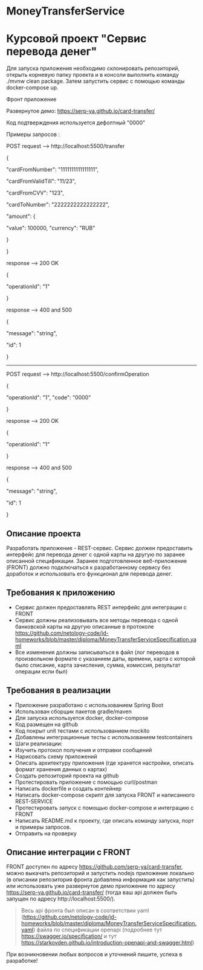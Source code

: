 # MoneyTransferService
# Курсовой проект "Сервис перевода денег"

Для запуска приложения необходимо склонировать репозиторий, открыть корневую папку проекта и в консоли выполнить команду ./mvnw clean package. Затем запустить сервис с помощью команды docker-compose up.

Фронт приложение

Развернутое демо: https://serp-ya.github.io/card-transfer/

Код подтверждения используется дефолтный "0000"

Примеры запросов : 

POST request --> http://localhost:5500/transfer

{

"cardFromNumber": "1111111111111111",

"cardFromValidTill": "11/23",

"cardFromCVV": "123",

"cardToNumber": "2222222222222222",

"amount":
{

"value": 100000,
"currency": "RUB"

}

}

response --> 200 OK

{

"operationId": "1"

}

response --> 400 and 500

{

"message": "string",

"id": 1

}

*******************************************************

POST request --> http://localhost:5500/confirmOperation


{

"operationId":  "1",
"code": "0000"

}

response --> 200 OK

{

"operationId": "1"

}

response --> 400 and 500

{

"message": "string",

"id": 1

}

## Описание проекта 

Разработать приложение - REST-сервис. Сервис должен предоставить интерфейс для перевода денег с одной карты на другую по заранее описанной спецификации. Заранее подготовленное веб-приложение (FRONT) должно подключаться к разработанному сервису без доработок и использовать его функционал для перевода денег.

## Требования к приложению

- Сервис должен предоставлять REST интерфейс для интеграции с FRONT
- Сервис должны реализовывать все методы перевода с одной банковской карты на другую описанные в протоколе https://github.com/netology-code/jd-homeworks/blob/master/diploma/MoneyTransferServiceSpecification.yaml
- Все изменения должны записываться в файл (лог переводов в произвольном формате с указанием даты, времени, карта с которой было списание, карта зачисления, сумма, комиссия, результат операции если был)

## Требования в реализации

- Приложение разработано с использованием Spring Boot
- Использован сборщик пакетов gradle/maven
- Для запуска используется docker, docker-compose
- Код размещен на github
- Код покрыт unit тестами с использованием mockito
- Добавлены интеграционные тесты с использованием testcontainers
- Шаги реализации:
- Изучить протокол получения и отправки сообщений
- Нарисовать схему приложений
- Описать архитектуру приложения (где хранятся настройки, описать формат хранения данных о картах)
- Создать репозиторий проекта на github
- Протестировать приложение с помощью curl/postman
- Написать dockerfile и создать контейнер
- Написать docker-compose скрипт для запуска FRONT и написанного REST-SERVICE
- Протестировать запуск с помощью docker-compose и интеграцию с FRONT
- Написать README.md к проекту, где описать команду запуска, порт и примеры запросов.
- Отправить на проверку

## Описание интеграции с FRONT
FRONT доступен по адресу https://github.com/serp-ya/card-transfer, можно выкачать репозиторий и запустить nodejs приложение локально 
(в описании репозитория фронта добавлена информация как запустить) или использовать уже развернутое демо приложение по адресу https://serp-ya.github.io/card-transfer/ (тогда ваш api должен быть запущен по адресу http://localhost:5500/).
> Весь api фронта был описан в соответствии yaml (https://github.com/netology-code/jd-homeworks/blob/master/diploma/MoneyTransferServiceSpecification.yaml)
файла по спецификации openapi (подробнее тут https://swagger.io/specification/ и тут https://starkovden.github.io/introduction-openapi-and-swagger.html)

При возникновении любых вопросов и уточнений пишите, успеха в разработке!
